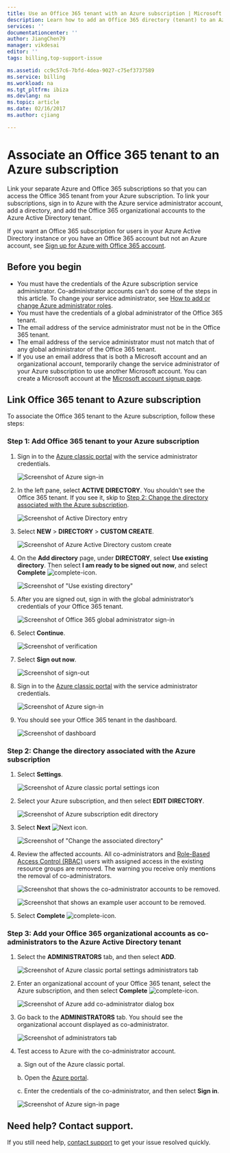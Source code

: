 ```yaml
---
title: Use an Office 365 tenant with an Azure subscription | Microsoft Docs
description: Learn how to add an Office 365 directory (tenant) to an Azure subscription.
services: ''
documentationcenter: ''
author: JiangChen79
manager: vikdesai
editor: ''
tags: billing,top-support-issue

ms.assetid: cc9c57c6-7bfd-4dea-9027-c75ef3737589
ms.service: billing
ms.workload: na
ms.tgt_pltfrm: ibiza
ms.devlang: na
ms.topic: article
ms.date: 02/16/2017
ms.author: cjiang

---
```

# Associate an Office 365 tenant to an Azure subscription
Link your separate Azure and Office 365 subscriptions so that you can access the Office 365 tenant from your Azure subscription. To link your subscriptions, sign in to Azure with the Azure service administrator account, add a directory, and add the Office 365 organizational accounts to the Azure Active Directory tenant.

If you want an Office 365 subscription for users in your Azure Active Directory instance or you have an Office 365 account but not an Azure account, see [Sign up for Azure with Office 365 account](billing-use-existing-office-365-account-azure-subscription.md). 

## Before you begin
* You must have the credentials of the Azure subscription service administrator. Co-administrator accounts can't do some of the steps in this article. To change your service administrator, see [How to add or change Azure administrator roles](billing-add-change-azure-subscription-administrator.md#how-to-change-service-administrator-for-a-subscription).
* You must have the credentials of a global administrator of the Office 365 tenant.
* The email address of the service administrator must not be in the Office 365 tenant.
* The email address of the service administrator must not match that of any global administrator of the Office 365 tenant.
* If you use an email address that is both a Microsoft account and an organizational account, temporarily change the service administrator of your Azure subscription to use another Microsoft account. You can create a Microsoft account at the [Microsoft account signup page](https://signup.live.com/).

## Link Office 365 tenant to Azure subscription
To associate the Office 365 tenant to the Azure subscription, follow these steps:

### Step 1: Add Office 365 tenant to your Azure subscription

1. Sign in to the [Azure classic portal](https://manage.windowsazure.com/) with the service administrator credentials.

    ![Screenshot of Azure sign-in](./media/billing-add-office-365-tenant-to-azure-subscription/s313_azure-sign-in-service-admin.png)

2. In the left pane, select **ACTIVE DIRECTORY**. You shouldn't see the Office 365 tenant. If you see it, skip to [Step 2: Change the directory associated with the Azure subscription](#Step2).
   
   ![Screenshot of Active Directory entry](./media/billing-add-office-365-tenant-to-azure-subscription/s35-classic-portal-active-directory-entry.png)

3. Select **NEW** > **DIRECTORY** > **CUSTOM CREATE**.
   
    ![Screenshot of Azure Active Directory custom create](./media/billing-add-office-365-tenant-to-azure-subscription/s37-aad-custom-create.png)
   
4. On the **Add directory** page, under **DIRECTORY**, select **Use existing directory**. Then select **I am ready to be signed out now**, and select **Complete** ![complete-icon](./media/billing-add-office-365-tenant-to-azure-subscription/s38_complete-icon.png).
   
    ![Screenshot of "Use existing directory"](./media/billing-add-office-365-tenant-to-azure-subscription/s39_add-directory-use-existing.png)
   
5. After you are signed out, sign in with the global administrator’s credentials of your Office 365 tenant.
   
    ![Screenshot of Office 365 global administrator sign-in](./media/billing-add-office-365-tenant-to-azure-subscription/s310_sign-in-global-admin-office-365.png)
   
6. Select **Continue**.
   
    ![Screenshot of verification](./media/billing-add-office-365-tenant-to-azure-subscription/s311_use-contoso-directory-azure-verify.png)
   
7. Select **Sign out now**.
   
    ![Screenshot of sign-out](./media/billing-add-office-365-tenant-to-azure-subscription/s312_use-contoso-directory-azure-confirm-and-sign-out.png)
   
8. Sign in to the [Azure classic portal](https://manage.windowsazure.com/) with the service administrator credentials.
   
    ![Screenshot of Azure sign-in](./media/billing-add-office-365-tenant-to-azure-subscription/s313_azure-sign-in-service-admin.png)
   
9. You should see your Office 365 tenant in the dashboard.
   
    ![Screenshot of dashboard](./media/billing-add-office-365-tenant-to-azure-subscription/s314_office-365-tenant-appear-in-azure.png)

### <a name="Step2"></a>Step 2: Change the directory associated with the Azure subscription
   
1. Select **Settings**.
   
    ![Screenshot of Azure classic portal settings icon](./media/billing-add-office-365-tenant-to-azure-subscription/s315_azure-classic-portal-settings-icon.png)
   
2. Select your Azure subscription, and then select **EDIT DIRECTORY**.

    ![Screenshot of Azure subscription edit directory](./media/billing-add-office-365-tenant-to-azure-subscription/s316_azure-subscription-edit-directory.png)
   
3. Select **Next** ![Next icon](./media/billing-add-office-365-tenant-to-azure-subscription/s317_next-icon.png).
   
    ![Screenshot of "Change the associated directory"](./media/billing-add-office-365-tenant-to-azure-subscription/s318_azure-change-associated-directory.png)
   
4. Review the affected accounts. All co-administrators and [Role-Based Access Control (RBAC)](../active-directory/role-based-access-control-configure.md) users with assigned access in the existing resource groups are removed. The warning you receive only mentions the removal of co-administrators.
      
    ![Screenshot that shows the co-administrator accounts to be removed.](./media/billing-add-office-365-tenant-to-azure-subscription/s322_azure-confirm-directory-mapping.png)
   
    ![Screenshot that shows an example user account to be removed.](./media/billing-add-office-365-tenant-to-azure-subscription/s325_assigned-users-removed-resource-groups.png)
   
5. Select **Complete** ![complete-icon](./media/billing-add-office-365-tenant-to-azure-subscription/s38_complete-icon.png).

### Step 3: Add your Office 365 organizational accounts as co-administrators to the Azure Active Directory tenant
   
1. Select the **ADMINISTRATORS** tab, and then select **ADD**.
   
    ![Screenshot of Azure classic portal settings administrators tab](./media/billing-add-office-365-tenant-to-azure-subscription/s319_azure-classic-portal-settings-administrators.png)
   
2. Enter an organizational account of your Office 365 tenant, select the Azure subscription, and then select **Complete** ![complete-icon](./media/billing-add-office-365-tenant-to-azure-subscription/s38_complete-icon.png).
   
    ![Screenshot of Azure add co-administrator dialog box](./media/billing-add-office-365-tenant-to-azure-subscription/s320_azure-add-co-administrator.png)
   
3. Go back to the **ADMINISTRATORS** tab. You should see the organizational account displayed as co-administrator.
   
    ![Screenshot of administrators tab](./media/billing-add-office-365-tenant-to-azure-subscription/s321_azure-co-administrator-added.png)
4.  Test access to Azure with the co-administrator account.
   
    a. Sign out of the Azure classic portal.
   
    b. Open the [Azure portal](https://portal.azure.com/).
   
    c. Enter the credentials of the co-administrator, and then select **Sign in**.
   
    ![Screenshot of Azure sign-in page](./media/billing-add-office-365-tenant-to-azure-subscription/s324_azure-sign-in-with-co-admin.png)

## Need help? Contact support.
If you still need help, [contact support](https://portal.azure.com/?#blade/Microsoft_Azure_Support/HelpAndSupportBlade) to get your issue resolved quickly.


